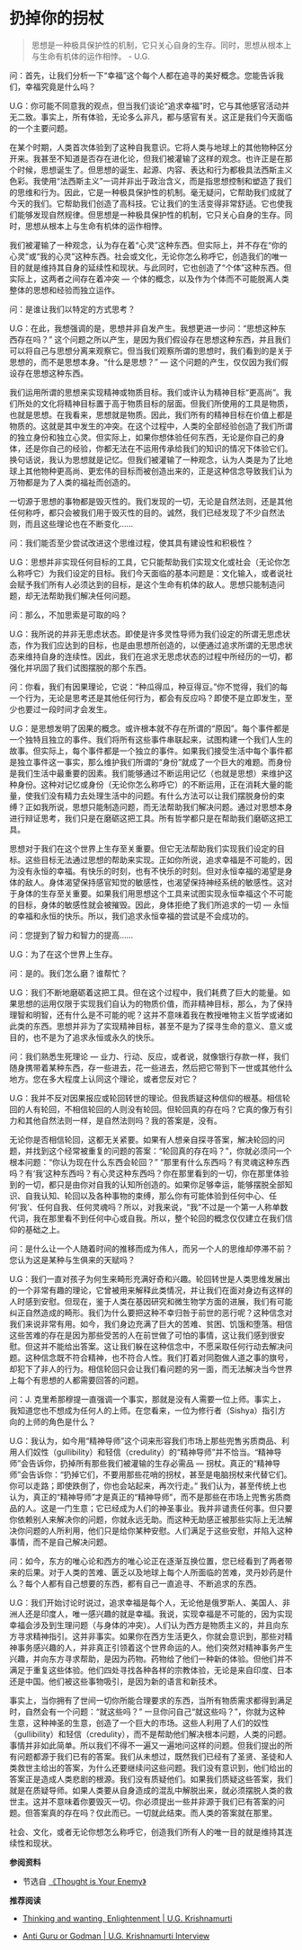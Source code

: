 # 扔掉你的拐杖


<!-- 思想已经存活了数百万年，它知道世间所有的诡计。它会不择手段地维持自身的连续性。  - U.G. -->

> 思想是一种极具保护性的机制，它只关心自身的生存。同时，思想从根本上与生命有机体的运作相悖。   - U.G.

问：首先，让我们分析一下“幸福”这个每个人都在追寻的美好概念。您能告诉我们，幸福究竟是什么吗？

U.G：你可能不同意我的观点，但当我们谈论“追求幸福”时，它与其他感官活动并无二致。事实上，所有体验，无论多么非凡，都与感官有关。这正是我们今天面临的一个主要问题。

在某个时期，人类首次体验到了这种自我意识。它将人类与地球上的其他物种区分开来。我甚至不知道是否存在进化论，但我们被灌输了这样的观念。也许正是在那个时候，思想诞生了。但思想的诞生、起源、内容、表达和行为都极具法西斯主义色彩。我使用“法西斯主义”一词并非出于政治含义，而是指思想控制和塑造了我们的思维和行为。因此，它是一种极具保护性的机制。毫无疑问，它帮助我们成就了今天的我们。它帮助我们创造了高科技。它让我们的生活变得非常舒适。它也使我们能够发现自然规律。但思想是一种极具保护性的机制，它只关心自身的生存。同时，思想从根本上与生命有机体的运作相悖。

我们被灌输了一种观念，认为存在着“心灵”这种东西。但实际上，并不存在“你的心灵”或“我的心灵”这种东西。社会或文化，无论你怎么称呼它，创造我们的唯一目的就是维持其自身的延续性和现状。与此同时，它也创造了“个体”这种东西。但实际上，这两者之间存在着冲突 — 个体的概念，以及作为个体而不可能脱离人类整体的思想和经验而独立运作。

问：是谁让我们以特定的方式思考？

U.G：在此，我想强调的是，思想并非自发产生。我想更进一步问：“思想这种东西存在吗？” 这个问题之所以产生，是因为我们假设存在思想这种东西，并且我们可以将自己与思想分离来观察它。但当我们观察所谓的思想时，我们看到的是关于思想的，而不是思想本身。“什么是思想？” — 这个问题的产生，仅仅因为我们假设存在思想这种东西。

我们运用所谓的思想来实现精神或物质目标。我们或许认为精神目标“更高尚”。我们所处的文化将精神目标置于高于物质目标的层面。但我们所使用的工具是物质，也就是思想。在我看来，思想就是物质。因此，我们所有的精神目标在价值上都是物质的。这就是其中发生的冲突。在这个过程中，人类的全部经验创造了我们所谓的独立身份和独立心灵。但实际上，如果你想体验任何东西，无论是你自己的身体，还是你自己的经验，你都无法在不运用传承给我们的知识的情况下体验它们。换句话说，我认为思想就是记忆。但我们被灌输了一种观念，认为人类是为了比地球上其他物种更高尚、更宏伟的目标而被创造出来的，正是这种信念导致我们认为万物都是为了人类的福祉而创造的。

一切源于思想的事物都是毁灭性的。我们发现的一切，无论是自然法则，还是其他任何称呼，都只会被我们用于毁灭性的目的。诚然，我们已经发现了不少自然法则，而且这些理论也在不断变化……

问：我们能否至少尝试改进这个思维过程，使其具有建设性和积极性？

U.G：思想并非实现任何目标的工具，它只能帮助我们实现文化或社会（无论你怎么称呼它）为我们设定的目标。我们今天面临的基本问题是：文化输入，或者说社会赋予我们所有人必须达到的目标，是这个生命有机体的敌人。思想只能制造问题，却无法帮助我们解决任何问题。

问：那么，不加思索是可取的吗？

U.G：我所说的并非无思虑状态。即使是许多灵性导师为我们设定的所谓无思虑状态，作为我们应达到的目标，也是由思想所创造的，以便通过追求所谓的无思虑状态来维持自身的连续性。因此，我们在追求无思虑状态的过程中所经历的一切，都强化并巩固了我们试图摆脱的那个东西。

问：你看，我们有因果理论，它说：“种瓜得瓜，种豆得豆。”你不觉得，我们的每一个行为，无论是思考还是其他任何行为，都会有反应吗？即使不是立即发生，至少也要过一段时间才会发生。

U.G：是思想发明了因果的概念。或许根本就不存在所谓的“原因”。每个事件都是一个独特且独立的事件。我们将所有这些事件串联起来，试图构建一个我们人生的故事。但实际上，每个事件都是一个独立的事件。如果我们接受生活中每个事件都是独立事件这一事实，那么维护我们所谓的“身份”就成了一个巨大的难题。而身份是我们生活中最重要的因素。我们能够通过不断运用记忆（也就是思想）来维护这种身份。这种对记忆或身份（无论你怎么称呼它）的不断运用，正在消耗大量的能量，使我们没有精力去处理生活中的问题。有什么方法可以让我们摆脱身份的束缚？正如我所说，思想只能制造问题，而无法帮助我们解决问题。通过对思想本身进行辩证思考，我们只是在磨砺这把工具。所有哲学都只是在帮助我们磨砺这把工具。

思想对于我们在这个世界上生存至关重要。但它无法帮助我们实现我们设定的目标。这些目标无法通过思想的帮助来实现。正如你所说，追求幸福是不可能的，因为没有永恒的幸福。有快乐的时刻，也有不快乐的时刻。但对永恒幸福的渴望是身体的敌人。身体渴望保持感官知觉的敏感性，也渴望保持神经系统的敏感性。这对于身体的生存至关重要。如果我们用思想这个工具来试图实现永恒幸福这个不可能的目标，身体的敏感性就会被摧毁。因此，身体拒绝了我们所追求的一切 — 永恒的幸福和永恒的快乐。所以，我们追求永恒幸福的尝试是不会成功的。

问：您提到了智力和智力的提高……

U.G：为了在这个世界上生存。

问：是的。我们怎么磨？谁帮忙？

U.G：我们不断地磨砺着这把工具。但在这个过程中，我们耗费了巨大的能量。如果思想的运用仅限于实现我们自认为的物质价值，而非精神目标，那么，为了保持理智和明智，还有什么是不可能的呢？这并不意味着我在教授唯物主义哲学或诸如此类的东西。思想并非为了实现精神目标，甚至不是为了探寻生命的意义、意义或目的，也不是为了追求永恒或永久的快乐。

问：我们熟悉生死理论 — 业力、行动、反应，或者说，就像银行存款一样，我们随身携带着某种东西，存一些进去，花一些进去，然后把它带到下一世或其他什么地方。您在多大程度上认同这个理论，或者您反对它？

U.G：我并不反对因果报应或轮回转世的理论。但我质疑这种信仰的根基。相信轮回的人有轮回，不相信轮回的人则没有轮回。但轮回真的存在吗？它真的像万有引力和其他自然法则一样，是自然法则吗？我的答案是，没有。

无论你是否相信轮回，这都无关紧要。如果有人想亲自探寻答案，解决轮回的问题，并找到这个经常被重复的问题的答案：“轮回真的存在吗？”，你就必须问一个根本问题：“你认为现在什么东西会轮回？” “那里有什么东西吗？有灵魂这种东西吗？有‘我’这种东西吗？有心灵这种东西吗？你在那里看到的一切，你在那里体验到的一切，都只是由你对自我的认知所创造的。如果你足够幸运，能够摆脱全部知识、自我认知、轮回以及各种事物的束缚，那么你有可能体验到任何中心、任何‘我’、任何自我、任何灵魂吗？所以，对我来说，“我”不过是一个第一人称单数代词，我在那里看不到任何中心或自我。所以，整个轮回的概念仅仅建立在我们信仰的基础之上。

问：是什么让一个人随着时间的推移而成为伟人，而另一个人的思维却停滞不前？您认为这是某种与生俱来的天赋吗？

U.G：我们一直对孩子为何生来畸形充满好奇和兴趣。轮回转世是人类思维发展出的一个非常有趣的理论，它曾被用来解释此类情况，并让我们在面对身边有这样的人时感到安慰。但现在，鉴于人类在基因研究和微生物学方面的进展，我们有可能纠正自然造成的畸形。我们为什么要把这种不幸归咎于前世的恶行呢？这种信念对我们来说非常有用。如今，我们身边充满了巨大的苦难、贫困、饥饿和堕落。相信这些苦难的存在是因为那些受苦的人在前世做了可怕的事情，这让我们感到很安慰。但这并不能给出答案。这让我们躲在这种信念中，不愿采取任何行动去解决问题。这种信念既不符合精神，也不符合人性。我们打着对同胞做人道之事的旗号，却犯下了非人的行为。相信轮回只会让我们看问题的另一面，而无法解决当今世界上每个有思想的人都需要回答的问题。

问：J. 克里希那穆提一直强调一个事实，那就是没有人需要一位上师。事实上，我知道您也不想成为任何人的上师。在您看来，一位为修行者（Sishya）指引方向的上师的角色是什么？

U.G：我认为，如今用“精神导师”这个词来形容我们市场上那些兜售劣质商品、利用人们奴性（gullibility）和轻信（credulity）的“精神导师”并不恰当。“精神导师”会告诉你，扔掉所有那些我们被灌输的生存必需品 — 拐杖。真正的“精神导师”会告诉你：“扔掉它们，不要用那些花哨的拐杖，甚至是电脑拐杖来代替它们。你可以走路；即使跌倒了，你也会站起来，再次行走。” 我们认为，甚至传统上也认为，真正的“精神导师”才是真正的“精神导师”，而不是那些在市场上兜售劣质商品的人。这是一门生意；它已经成为人们的神圣事业。我并非谴责任何事。但只要你依赖别人来解决你的问题，你就永远无助。而这种无助感正被那些实际上无法解决你问题的人所利用，他们只是给你某种安慰。人们满足于这些安慰，并陷入这种事情，而不是自己解决问题。

问：如今，东方的唯心论和西方的唯心论正在逐渐互换位置，您已经看到了两者带来的后果。对于人类的苦难、匮乏以及地球上每个人所面临的苦难，灵丹妙药是什么？每个人都有自己想要的东西，都有自己一直追寻、不断追求的东西。

U.G：我们开始讨论时说过，追求幸福是每个人，无论他是俄罗斯人、美国人、非洲人还是印度人，唯一感兴趣的就是幸福。我说，实现幸福是不可能的，因为实现幸福会涉及到生理问题（与身体的冲突）。人们认为西方是物质主义的，并且向东方寻求精神指引。这并非事实。如果你在西方生活更久，你就会意识到，那些对精神事务感兴趣的人，并非真正引领着这个世界命运的人。他们突然对精神事务产生兴趣，并向东方寻求帮助，是因为药物。药物给了他们一种新的体验。但他们并不满足于重复这些体验。他们四处寻找各种各样的宗教体验，无论是来自印度、日本还是中国。他们被这些事物吸引，是因为新的语言和新技术。

事实上，当你拥有了世间一切你所能合理要求的东西，当所有物质需​​求都得到满足时，自然会有一个问题：“就这些吗？” 一旦你问自己“就这些吗？”，你就为这种生意，这种神圣的生意，创造了一个巨大的市场。这些人利用了人们的奴性（gullibility）和轻信（credulity），而不是帮助他们解决根本问题，人类的问题。事情并非如此简单。所以我们不得不一遍又一遍地问这样的问题。但我们提出的所有问题都源于我们已有的答案。我们从未想过，既然我们已经有了圣贤、圣徒和人类救世主给出的答案，为什么还要继续问这些问题。我们没有意识到，他们给出的答案正是造成人类悲剧的根源。我们没有质疑他们。如果我们质疑这些答案，我们就是在质疑导师。如果人类要从自身造成的混乱中解脱出来，就必须摆脱人类的救世主。这并不意味着你要毁灭一切。你必须提出一些并非源于我们已有答案的问题。但答案真的存在吗？仅此而已。一切就此结束。而人类的答案就在那里。

社会、文化，或者无论你想怎么称呼它，创造我们所有人的唯一目的就是维持其连续性和现状。

**参阅资料**

- 节选自 [《Thought is Your Enemy》](https://en.m.wikisource.org/wiki/Thought_is_Your_Enemy)

**推荐阅读**

- [Thinking and wanting, Enlightenment | U.G. Krishnamurti](https://www.youtube.com/watch?v=vrfQwJcHj8U)

- [Anti Guru or Godman | U.G. Krishnamurti Interview](https://www.youtube.com/watch?v=B-RT8tj5PrI)

<!-- 几个世纪以来，我们一直被告知该怎么做。为什么我们要问同样的问题，“怎么办？做什么与什么相关？我所强调的是，要求改变我们自己是我们痛苦的原因。我可以说，没有什么可以改变的。但是革命的老师们来告诉我们，那里有一些东西，你必须带来一场激进的革命。然后我们假设存在灵魂、精神或“我”这样的东西。我一直坚持的是，我在那里没有找到任何像自我或灵魂的东西。这个问题困扰了我一辈子，突然间它击中了我：“没有自我可以实现。我这段时间到底在干什么？你看，这就像闪电一样击中了你。一旦它击中你，由这个想法 [我] 控制的整个身体机制就会粉碎。剩下的是拥有自己智慧的巨大生物体。你剩下的是生命的脉搏、节拍和悸动。

“必须有更多的东西，我们必须做点什么才能成为整个事情的一部分。”之所以出现这样的要求，是因为我们认为我们被创造的目的比这个星球上其他物种被创造的目的更宏大。这就是我们犯下的根本错误。文化是造成我们假设这一点的原因。因此，我们开始相信，整个创造都是为了人类的利益。为了我们的目的而利用自然的需求造成了所有的生态问题。对我们来说，处理这些问题并不是一件容易的事。我们已经到了没有回头路的地步。 -->

<!-- https://en.wikisource.org/wiki/No_Way_Out/Chapter_3 -->

<!-- - [The Fundamental Mistake of Mankind | U.G. Krishnamurti Interview](https://www.youtube.com/watch?v=bBTzL2WQ5OI) -->
